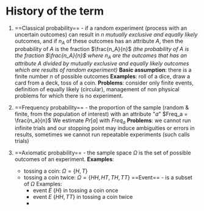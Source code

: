 # History of the term
1. ==Classical probability== - if a random experiment (process with an uncertain outcomes) can result in $n$ *mutually exclusive and equally likely* outcomes, and if $n_A$ of these outcomes has an attribute $A$, then the probability of $A$ is the fraction $\frac{n_A}{n}$
   *(the probability of $A$ is the fraction $\frac{n_A}{n}$ where $n_A$ are the outcomes that has an attribute $A$ divided by mutually exclusive and equally likely outcomes which are results of random experiment)*
   **Basic assumption**: there is a finite number $n$ of possible outcomes
   **Examples**: roll of a dice, draw a card from a deck, toss of a coin.
   **Problems**: consider only finite events, definition of equally likely (circular), management of non physical problems for which there is no experiment.
   
1. ==Frequency probability== - the proportion of the sample (random & finite, from the population of interest) with an attribute "$a$" $Freq_a = \frac{n_a}{n}$ 
   We estimate $Pr[a]$ with $Freq_a$
   **Problems**: we cannot run infinite trials and our stopping point may induce ambiguities or errors in results, sometimes we cannot run repeatable experiments (such calls trials)
   
1. ==Axiomatic probability== - the sample space $\Omega$ is the set of possible outcomes of an experiment. 
   **Examples**: 
   - tossing a coin: $\Omega=\{H,T\}$ 
   - tossing a coin twice: $\Omega=\{HH, HT, TH, TT\}$ 
	   ==Event== - is a subset of $\Omega$
	   Examples:
	   - event $E$ $\{H\}$ in tossing a coin once
	   - event $E$ $\{HH, TT\}$ in tossing a coin twice
	   - 